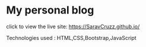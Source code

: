 # My personal blog
click to view the live site:
https://SaravCruzz.github.io/


Technologies used : 
HTML,CSS,Bootstrap,JavaScript 


